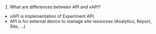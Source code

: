 1. What are differences between API and xAPI?

- xAPI is implementation of Experiment API.
- API is for external device to manage site resources (Analytics, Report, Site, …)
